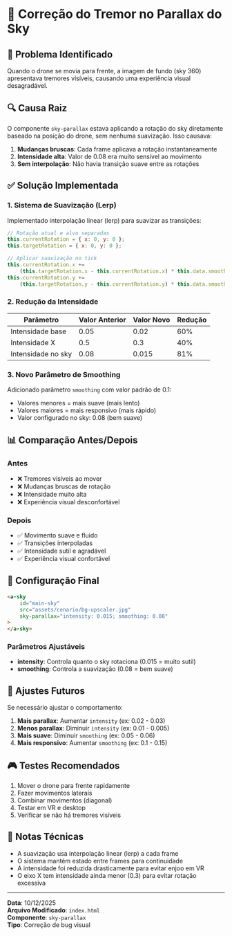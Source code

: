 # 🔧 Correção do Tremor no Parallax do Sky

## 🐛 Problema Identificado

Quando o drone se movia para frente, a imagem de fundo (sky 360) apresentava tremores visíveis, causando uma experiência visual desagradável.

## 🔍 Causa Raiz

O componente `sky-parallax` estava aplicando a rotação do sky diretamente baseado na posição do drone, sem nenhuma suavização. Isso causava:

1. **Mudanças bruscas**: Cada frame aplicava a rotação instantaneamente
2. **Intensidade alta**: Valor de 0.08 era muito sensível ao movimento
3. **Sem interpolação**: Não havia transição suave entre as rotações

## ✅ Solução Implementada

### 1. **Sistema de Suavização (Lerp)**

Implementado interpolação linear (lerp) para suavizar as transições:

```javascript
// Rotação atual e alvo separadas
this.currentRotation = { x: 0, y: 0 };
this.targetRotation = { x: 0, y: 0 };

// Aplicar suavização no tick
this.currentRotation.x +=
	(this.targetRotation.x - this.currentRotation.x) * this.data.smoothing;
this.currentRotation.y +=
	(this.targetRotation.y - this.currentRotation.y) * this.data.smoothing;
```

### 2. **Redução da Intensidade**

| Parâmetro          | Valor Anterior | Valor Novo | Redução |
| ------------------ | -------------- | ---------- | ------- |
| Intensidade base   | 0.05           | 0.02       | 60%     |
| Intensidade X      | 0.5            | 0.3        | 40%     |
| Intensidade no sky | 0.08           | 0.015      | 81%     |

### 3. **Novo Parâmetro de Smoothing**

Adicionado parâmetro `smoothing` com valor padrão de 0.1:

-   Valores menores = mais suave (mais lento)
-   Valores maiores = mais responsivo (mais rápido)
-   Valor configurado no sky: 0.08 (bem suave)

## 📊 Comparação Antes/Depois

### Antes

-   ❌ Tremores visíveis ao mover
-   ❌ Mudanças bruscas de rotação
-   ❌ Intensidade muito alta
-   ❌ Experiência visual desconfortável

### Depois

-   ✅ Movimento suave e fluido
-   ✅ Transições interpoladas
-   ✅ Intensidade sutil e agradável
-   ✅ Experiência visual confortável

## 🎯 Configuração Final

```html
<a-sky
	id="main-sky"
	src="assets/cenario/bg-upscaler.jpg"
	sky-parallax="intensity: 0.015; smoothing: 0.08"
>
</a-sky>
```

### Parâmetros Ajustáveis

-   **intensity**: Controla quanto o sky rotaciona (0.015 = muito sutil)
-   **smoothing**: Controla a suavização (0.08 = bem suave)

## 🔧 Ajustes Futuros

Se necessário ajustar o comportamento:

1. **Mais parallax**: Aumentar `intensity` (ex: 0.02 - 0.03)
2. **Menos parallax**: Diminuir `intensity` (ex: 0.01 - 0.005)
3. **Mais suave**: Diminuir `smoothing` (ex: 0.05 - 0.06)
4. **Mais responsivo**: Aumentar `smoothing` (ex: 0.1 - 0.15)

## 🎮 Testes Recomendados

1. Mover o drone para frente rapidamente
2. Fazer movimentos laterais
3. Combinar movimentos (diagonal)
4. Testar em VR e desktop
5. Verificar se não há tremores visíveis

## 📝 Notas Técnicas

-   A suavização usa interpolação linear (lerp) a cada frame
-   O sistema mantém estado entre frames para continuidade
-   A intensidade foi reduzida drasticamente para evitar enjoo em VR
-   O eixo X tem intensidade ainda menor (0.3) para evitar rotação excessiva

---

**Data**: 10/12/2025  
**Arquivo Modificado**: `index.html`  
**Componente**: `sky-parallax`  
**Tipo**: Correção de bug visual
